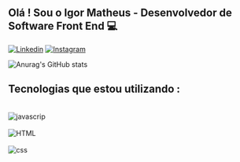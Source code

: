 ## Olá ! Sou o Igor Matheus - Desenvolvedor de Software Front End 💻


[![Linkedin](https://img.shields.io/badge/LinkedIn-0077B5?style=for-the-badge&logo=linkedin&logoColor=white)](https://www.linkedin.com/in/igor-matheus-gon%C3%A7alves-rodrigues-588646250/)
[![Instagram](https://img.shields.io/badge/Instagram-E4405F?style=for-the-badge&logo=instagram&logoColor=white)](https://www.instagram.com/mateusgrdev/?next=%2F)


![Anurag's GitHub stats](https://github-readme-stats.vercel.app/api?username=igordev22&show_icons=true&theme=dark)

## Tecnologias que estou utilizando :

<div styles="display: inline_block"><br/>
<img align="center" alt="javascrip" src="https://img.shields.io/badge/JavaScript-323330?style=for-the-badge&logo=javascript&logoColor=F7DF1E">
<div styles="display: inline_block"><br/>
<img align="center" alt="HTML" src="https://img.shields.io/badge/HTML5-E34F26?style=for-the-badge&logo=html5&logoColor=white">
<div styles="display: inline_block"><br/>
<img align="center" alt="css" src="https://img.shields.io/badge/CSS-239120?&style=for-the-badge&logo=css3&logoColor=white">

</div>
